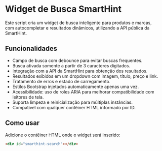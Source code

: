# Widget de Busca SmartHint

Este script cria um widget de busca inteligente para produtos e marcas, com autocompletar e resultados dinâmicos, utilizando a API pública da SmartHint.

## Funcionalidades

- Campo de busca com debounce para evitar buscas frequentes.
- Busca ativada somente a partir de 3 caracteres digitados.
- Integração com a API da SmartHint para obtenção dos resultados.
- Resultados exibidos em um dropdown com imagem, título, preço e link.
- Tratamento de erros e estado de carregamento.
- Estilos Bootstrap injetados automaticamente apenas uma vez.
- Acessibilidade: uso de roles ARIA para melhorar compatibilidade com leitores de tela.
- Suporta limpeza e reinicialização para múltiplas instâncias.
- Compatível com qualquer contêiner HTML informado por ID.

## Como usar

Adicione o contêiner HTML onde o widget será inserido:

```html
<div id="smarthint-search"></div>
